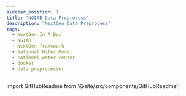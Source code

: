 ```yaml
---
sidebar_position: 1
title: "NGIAB Data Preprocess"
description: "NextGen Data Preprocess"
tags:
  - NextGen In A Box
  - NGIAB
  - NextGen framework
  - National Water Model
  - national water center
  - docker
  - data preprocessor
---
```


import GitHubReadme from '@site/src/components/GitHubReadme';
 
<GitHubReadme username="CIROH-UA" repo="NGIAB_data_preprocess" />
